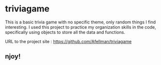 # triviagame

This is a basic trivia game with no specific theme, only random things I find interesting. 
I used this project to practice my organization skills in the code, specifically using objects to store all the data and functions.

URL to the project site : https://github.com/Afellman/triviagame
## njoy!
